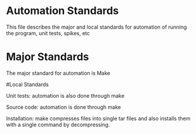 # Automation Standards

This file describes the major and local standards for automation of running the program, unit tests, spikes, etc

# Major Standards
The major standard for automation is Make

#Local Standards

Unit tests: automation is also done through make

Source code: automation is done through make 

Installation: make compresses files into single tar files and also installs them with a single command by decompressing.